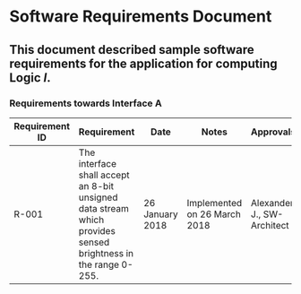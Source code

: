 # Software Requirements Document
## This document described sample software requirements for the application for computing Logic *l*.

### Requirements towards Interface A
Requirement ID | Requirement | Date  | Notes | Approvals
---------------|-------------|-------|-------|----------
R-001 |The interface shall accept an 8-bit unsigned data stream which provides sensed brightness in the range 0-255. | 26 January 2018 |Implemented on 26 March 2018 |Alexander J., SW-Architect
